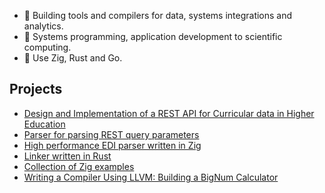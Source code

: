 - 🔭 Building tools and compilers for data, systems integrations and analytics. 
- 🔧 Systems programming, application development to scientific computing. 
- 🔨 Use Zig, Rust and Go. 

<!--
## Writings
* [Building and Installing LLVM on Apple Mac M1 and on Linux](./llvm-install.md)
* [LLVM Tool Chain](llvm-tool-chain.md)
* [Writing a Compiler Using LLVM: Cool Language](./compiler.md)
* [Writing a Compiler Using LLVM: Building a BigNum Calculator](https://github.com/rajikak/bignum/blob/main/README.md)
-->

## Projects
* [Design and Implementation of a REST API for Curricular data in Higher Education](https://github.com/rajikak/curricular-api) 
* [Parser for parsing REST query parameters](https://github.com/rajikak/query-parser)
* [High performance EDI parser written in Zig](https://github.com/rajikak/edi)
* [Linker written in Rust](https://github.com/rajikak/linker)
* [Collection of Zig examples](https://github.com/rajikak/zig-examples)
* [Writing a Compiler Using LLVM: Building a BigNum Calculator](https://github.com/rajikak/bignum)
